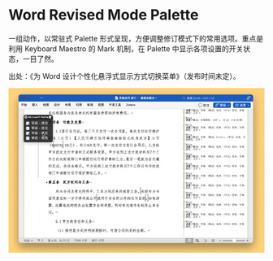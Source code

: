 # Word Revised Mode Palette

一组动作，以常驻式 Palette 形式呈现，方便调整修订模式下的常用选项。重点是利用 Keyboard Maestro 的 Mark 机制，在 Palette 中显示各项设置的开关状态，一目了然。

出处：《为 Word 设计个性化悬浮式显示方式切换菜单》（发布时间未定）。

![img](img.gif)